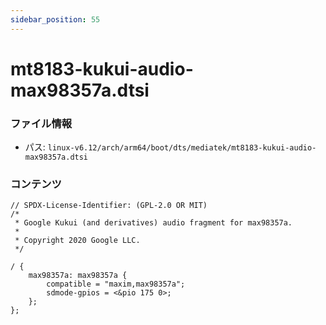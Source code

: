 ```yaml
---
sidebar_position: 55
---
```

# mt8183-kukui-audio-max98357a.dtsi

### ファイル情報

- パス: `linux-v6.12/arch/arm64/boot/dts/mediatek/mt8183-kukui-audio-max98357a.dtsi`

### コンテンツ

```dtsi
// SPDX-License-Identifier: (GPL-2.0 OR MIT)
/*
 * Google Kukui (and derivatives) audio fragment for max98357a.
 *
 * Copyright 2020 Google LLC.
 */

/ {
	max98357a: max98357a {
		compatible = "maxim,max98357a";
		sdmode-gpios = <&pio 175 0>;
	};
};

```
